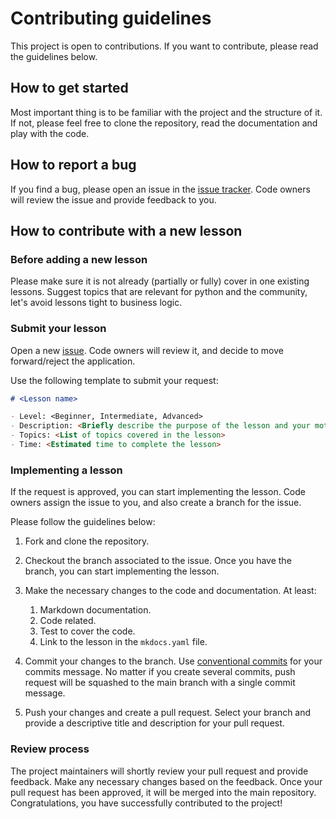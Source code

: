 # Contributing guidelines

This project is open to contributions. If you want to contribute, please read
the guidelines below.

## How to get started

Most important thing is to be familiar with the project and the structure of it.
If not, please feel free to clone the repository, read the documentation and
play with the code.

## How to report a bug

If you find a bug, please open an issue in the
[issue tracker](https://github.com/McLargo/python-lessons/issues). Code owners
will review the issue and provide feedback to you.

## How to contribute with a new lesson

### Before adding a new lesson

Please make sure it is not already (partially or fully) cover in one existing
lessons. Suggest topics that are relevant for python and the community, let's
avoid lessons tight to business logic.

### Submit your lesson

Open a new [issue](https://github.com/McLargo/python-lessons/issues). Code
owners will review it, and decide to move forward/reject the application.

Use the following template to submit your request:

```md
# <Lesson name>

- Level: <Beginner, Intermediate, Advanced>
- Description: <Briefly describe the purpose of the lesson and your motivation>
- Topics: <List of topics covered in the lesson>
- Time: <Estimated time to complete the lesson>
```

### Implementing a lesson

If the request is approved, you can start implementing the lesson. Code owners
assign the issue to you, and also create a branch for the issue.

Please follow the guidelines below:

1. Fork and clone the repository.

2. Checkout the branch associated to the issue. Once you have the branch, you can
   start implementing the lesson.

3. Make the necessary changes to the code and documentation. At least:
   1. Markdown documentation.
   2. Code related.
   3. Test to cover the code.
   4. Link to the lesson in the `mkdocs.yaml` file.

4. Commit your changes to the branch. Use
   [conventional commits](https://www.conventionalcommits.org/en/v1.0.0/) for
   your commits message. No matter if you create several commits, push request
   will be squashed to the main branch with a single commit message.

5. Push your changes and create a pull request. Select your branch and provide a
   descriptive title and description for your pull request.

### Review process

The project maintainers will shortly review your pull request and provide
feedback. Make any necessary changes based on the feedback. Once your pull
request has been approved, it will be merged into the main repository.
Congratulations, you have successfully contributed to the project!
